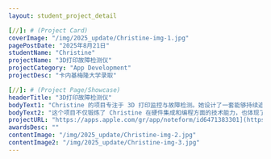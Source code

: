```yaml
---
layout: student_project_detail

[//]: # (Project Card)
coverImage: "/img/2025_update/Christine-img-1.jpg"
pagePostDate: "2025年8月21日"
studentName: "Christine"
projectName: "3D打印故障检测仪"
projectCategory: "App Development"
projectDesc: "卡内基梅隆大学录取"

[//]: # (Project Page/Showcase)
headerTitle: "3D打印故障检测仪"
bodyText1: "Christine 的项目专注于 3D 打印监控与故障检测。她设计了一套能够持续追踪 3D 打印过程的系统，确保每一层都能准确完成。通过传感器和实时分析，系统能够识别喷嘴堵塞、耗材错误或结构塌陷等常见问题。"
bodyText2: "这个项目不仅锻炼了 Christine 在硬件集成和编程方面的技术能力，也体现了她用创新思维解决实际问题的潜力。有了这套系统，3D 打印将变得更加可靠、高效，也能在教育、制造和日常创意项目中发挥更大价值。"
projectURL: "https://apps.apple.com/gr/app/noteform/id6471383301](https://sites.google.com/view/christines3dprinting/home"
awardsDesc: ""
contentImage: "/img/2025_update/Christine-img-2.jpg"
contentImage2: "/img/2025_update/Christine-img-3.jpg"
---
```


